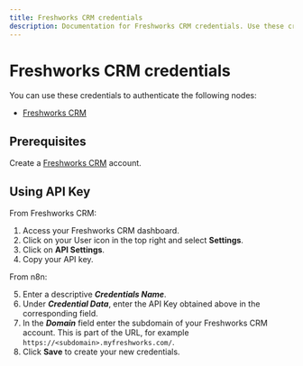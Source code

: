 ```yaml
---
title: Freshworks CRM credentials
description: Documentation for Freshworks CRM credentials. Use these credentials to authenticate Freshworks CRM in n8n, a workflow automation platform.
---
```


# Freshworks CRM credentials

You can use these credentials to authenticate the following nodes:

- [Freshworks CRM](/integrations/builtin/app-nodes/n8n-nodes-base.freshworkscrm/)

## Prerequisites

Create a [Freshworks CRM](https://www.freshworks.com/freshsales-crm/) account.

## Using API Key

From Freshworks CRM:

1. Access your Freshworks CRM dashboard.
2. Click on your User icon in the top right and select **Settings**.
3. Click on **API Settings**.
4. Copy your API key.

From n8n:

5. Enter a descriptive ***Credentials Name***.
6. Under ***Credential Data***, enter the API Key obtained above in the corresponding field.
7. In the ***Domain*** field enter the subdomain of your Freshworks CRM account. This is part of the URL, for example `https://<subdomain>.myfreshworks.com/`.
8. Click **Save** to create your new credentials.

